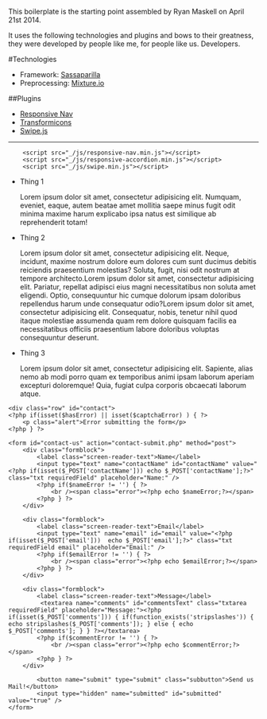 This boilerplate is the starting point assembled by Ryan Maskell on April 21st 2014.

It uses the following technologies and plugins and bows to their greatness, they were developed by people like me, for people like us. Developers.

#Technologies

+ Framework: [Sassaparilla](http://sass.fffunction.co)
+ Preprocessing: [Mixture.io](http://mixture.io)

##Plugins

+ [Responsive Nav](http://www.responsive-nav.com)
+ [Transformicons](http://sarasoueidan.com/blog/navicon-transformicons/)
+ [Swipe.js](http://www.swipejs.com)

---

		<script src="_/js/responsive-nav.min.js"></script>
		<script src="_/js/responsive-accordion.min.js"></script>
		<script src="_/js/swipe.min.js"></script>
<script type="text/javascript">
			var navigation = responsiveNav(".nav-collapse", {
			customToggle: "#nav-toggle"
		});

		var elem = document.getElementById('slider');
		
		window.mySwipe = Swipe(elem, {
		  	auto: 6000,
		});
</script>
<script type="text/javascript">
		<!--//--><![CDATA[//><!--
		$(document).ready(function() {
		$('form#contact-us').submit(function() {
		  $('form#contact-us .error').remove();
		  var hasError = false;
		  $('.requiredField').each(function() {
		    if($.trim($(this).val()) == '') {
		      var labelText = $(this).prev('label').text();
		      $(this).parent().append('<span style="display: block;" class="error">You forgot to enter your '+labelText+'.</span>');
		      $(this).addClass('inputError');
		      hasError = true;
		    } else if($(this).hasClass('email')) {
		      var emailReg = /^([\w-\.]+@([\w-]+\.)+[\w-]{2,4})?$/;
		      if(!emailReg.test($.trim($(this).val()))) {
		        var labelText = $(this).prev('label').text();
		        $(this).parent().append('<span class="error">Sorry! You\'ve entered an invalid '+labelText+'.</span>');
		        $(this).addClass('inputError');
		        hasError = true;
		      }
		    }
		  });
		  if(!hasError) {
		    var formInput = $(this).serialize();
		    $.post($(this).attr('action'),formInput, function(data){
		      $('form#contact-us').slideUp("fast", function() {          
		        $(this).before('<p>Thanks for the message! We\'ll get back to you as soon as we can.</p>');
		      });
		    });
		  }
		  
		  return false; 
		});
		});
		//-->!]]>
</script>

<ul class="acc">
		<li>
			<div class="acc-head">Thing 1<i class="fa fa-chevron-down acc-plus fa-fw"></i><i class="fa fa-chevron-up acc-minus fa-fw"></i></div>
			<div class="acc-panel">
				<p>Lorem ipsum dolor sit amet, consectetur adipisicing elit. Numquam, eveniet, eaque, autem beatae amet mollitia saepe minus fugit odit minima maxime harum explicabo ipsa natus est similique ab reprehenderit totam!</p>
			</div>
		</li>
		<li>
			<div class="acc-head">Thing 2<i class="fa fa-chevron-down acc-plus fa-fw"></i><i class="fa fa-chevron-up acc-minus fa-fw"></i></div>
			<div class="acc-panel">
				<p>Lorem ipsum dolor sit amet, consectetur adipisicing elit. Neque, incidunt, maxime nostrum dolore eum dolores cum sunt ducimus debitis reiciendis praesentium molestias? Soluta, fugit, nisi odit nostrum at tempore architecto.Lorem ipsum dolor sit amet, consectetur adipisicing elit. Pariatur, repellat adipisci eius magni necessitatibus non soluta amet eligendi. Optio, consequuntur hic cumque dolorum ipsam doloribus repellendus harum unde consequatur odio?Lorem ipsum dolor sit amet, consectetur adipisicing elit. Consequatur, nobis, tenetur nihil quod itaque molestiae assumenda quam rem dolore quisquam facilis ea necessitatibus officiis praesentium labore doloribus voluptas consequuntur deserunt.</p>
			</div>
		</li>
		<li>
			<div class="acc-head">Thing 3<i class="fa fa-chevron-down acc-plus fa-fw"></i><i class="fa fa-chevron-up acc-minus fa-fw"></i></div>
			<div class="acc-panel">
				<p>Lorem ipsum dolor sit amet, consectetur adipisicing elit. Sapiente, alias nemo ab modi porro quam ex temporibus animi ipsam laborum aperiam excepturi doloremque! Quia, fugiat culpa corporis obcaecati laborum atque.</p>
			</div>
		</li>
	</ul>


	<div class="row" id="contact">
	<?php if(isset($hasError) || isset($captchaError) ) { ?>
        <p class="alert">Error submitting the form</p>
    <?php } ?>

	<form id="contact-us" action="contact-submit.php" method="post">
		<div class="formblock">
			<label class="screen-reader-text">Name</label>
			<input type="text" name="contactName" id="contactName" value="<?php if(isset($_POST['contactName'])) echo $_POST['contactName'];?>" class="txt requiredField" placeholder="Name:" />
			<?php if($nameError != '') { ?>
				<br /><span class="error"><?php echo $nameError;?></span> 
			<?php } ?>
		</div>
        
		<div class="formblock">
			<label class="screen-reader-text">Email</label>
			<input type="text" name="email" id="email" value="<?php if(isset($_POST['email']))  echo $_POST['email'];?>" class="txt requiredField email" placeholder="Email:" />
			<?php if($emailError != '') { ?>
				<br /><span class="error"><?php echo $emailError;?></span>
			<?php } ?>
		</div>
        
		<div class="formblock">
			<label class="screen-reader-text">Message</label>
			 <textarea name="comments" id="commentsText" class="txtarea requiredField" placeholder="Message:"><?php if(isset($_POST['comments'])) { if(function_exists('stripslashes')) { echo stripslashes($_POST['comments']); } else { echo $_POST['comments']; } } ?></textarea>
			<?php if($commentError != '') { ?>
				<br /><span class="error"><?php echo $commentError;?></span> 
			<?php } ?>
		</div>
        
			<button name="submit" type="submit" class="subbutton">Send us Mail!</button>
			<input type="hidden" name="submitted" id="submitted" value="true" />
	</form>			
</div>
			